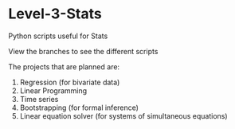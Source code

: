 # Level-3-Stats

Python scripts useful for Stats

View the branches to see the different scripts

The projects that are planned are:
1. Regression (for bivariate data)
2. Linear Programming
3. Time series
4. Bootstrapping (for formal inference)
5. Linear equation solver (for systems of simultaneous equations)
